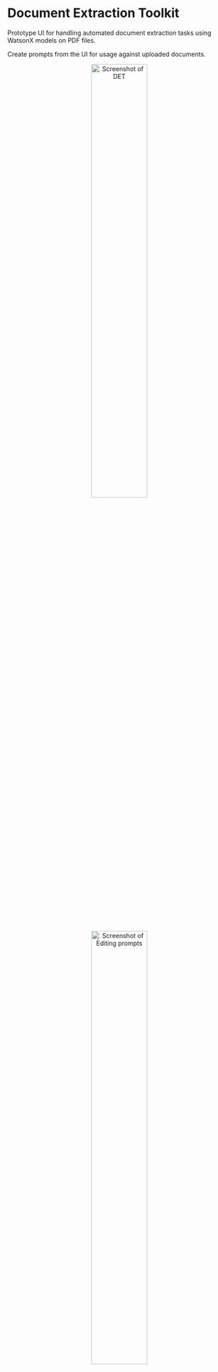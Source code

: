 # Document Extraction Toolkit

Prototype UI for handling automated document extraction tasks using WatsonX models on PDF files.

Create prompts from the UI for usage against uploaded documents.

<div align="center">
    <img src="./assets/extracted_relationships.png" alt="Screenshot of DET" width="50%" />
</div>
<div align="center">
    <img src="./assets/prompt_editing.png" alt="Screenshot of Editing prompts" width="50%" />
</div>
<div align="center">
    <img src="./assets/file_uploads.png" alt="Screenshot of File uploads" width="50%" />
</div>

## Live Demo

A sample version deployed with Schematics (Terraform) is available [here](https://document-extraction-tk-ui.1bruy9t8zaj1.us-east.codeengine.appdomain.cloud/)

Either use IBMid to login or sign up using App ID.

For best results, create a new prompt that matches the type of document you are uploading. The prompt gets applied to each single page. This behavior can be enhanced in future iterations. 

## Components

This web application consists of the following components:

- React Web UI `webclient/client`
- Express Web Server `webclient/server`
- Python (Procrastinate) worker `server/procrastinateworker`
- Sqitch database schema change management `sqitch`
- PostgresT (provided by dockerhub)
- Minio S3 (provided by dockerhub)
- Postgres DB (provided by dockerhub)

## Prerequisites (Local Development)

- Rancher Desktop/Docker
- Pyenv `pip install virtualenv`
- Minimum Node version 16 is required

## Environment Variables (Local Development)

1. From root directory, run `cp .env.example .env`
2. From root directory run `cp ./server/procrastinateworker/.env_example ./server/procrastinateworker/.env`
3. Modify the WML_APIKEY, WML_ENDPOINT,WML_PROJECT_ID  value in the file `./server/procrastinateworker/.env`
4. From webclient directory, run `npm i` and then `npm run setupenv` - this will copy the .env files for local development

## Startup Sequence for Local Development (first time)

1. From project root directory, run `docker compose -f docker-compose.yaml up --force-recreate`
2. Wait for postgres DB to start up, and wait for sqitch schema to finish provisioning tables
   
   In case the process doesn't finish, follow these steps to delete all pods and Docker images from the Rancher Desktop app:
   1. Open Rancher Desktop:
      - Launch the Rancher Desktop application on your computer.
   2. Access Kubernetes Dashboard:
      - Navigate to the Kubernetes dashboard within Rancher Desktop.
      - This can typically be done by selecting the 'Kubernetes' option from the sidebar or menu.
   3. Delete All Pods:
      - In the Kubernetes dashboard, go to the 'Workloads' section.
      - Locate the 'Pods' subsection.
      - Select all the pods listed.
      - Select all the pods listed.
      - Click the 'Delete' button to remove all selected pods.
   4. Remove Docker Images:
      - In the Kubernetes dashboard, go to the 'Workloads' section.
      - Navigate to the 'Images' section in Rancher Desktop.
      - You will see a list of all Docker images.
      - Select all images you wish to delete.
      - Click the 'Delete' button to remove the selected Docker images.
   5. Confirm Deletion:
      - Confirm any prompts that ask for verification of deletion.
      - Ensure that all selected pods and Docker images have been successfully removed.
   6. Verify Cleanup:
      - Return to the 'Workloads' and 'Images' sections to verify that no pods or Docker images remain.
      - If there are still some items left, repeat the deletion steps.
   7. From project root directory, run `docker compose -f docker-compose.yaml up --force-recreate`

3. ctrl-c to stop the process once logs are quiet
4. Run `docker compose -f docker-compose.yaml -f docker-compose.minio.yaml up`
5. From `webclient` run `npm i`
6. From `webclient` run `npm run install:all`
7. From `webclient` directory, run `npm run develop:server`
    - This starts the express server, it monitors code changes in `webclient/server`
    - This server connects to s3/minio and postgresT
8. From `webclient` directory, run `npm run develop:client`
    - This starts the web application, it monitors code changes in `webclient/client`
9. From project root folder make a new python virtual environment `python3 -m venv detpyvenv` (detpyvenv is the name of the virual env)
10. From project root folder activate the new python virtual environment `source ./detpyvenv/bin/activate`
11. From `server` directory, run `pip install -r requirements.txt`
12. From `server` directory, run `export PYTHONPATH=.`
13. From `server` directory, run `procrastinate --verbose --app=procrastinateworker.worker.app worker`
    - This starts the Procrastinate worker that processes the PDF files

    If you encounter any database errors after running the command, follow these steps:
    1. Set the Database Host:
       - From your `server` directory in the terminal.
       - Run the following command to set the database host to 127.0.0.1:
         `export DB_HOST=127.0.0.1`
       - Run again `procrastinate --verbose --app=procrastinateworker.worker.app worker`

## Using the UI

1. Visit the web UI at http://localhost:3003/
2. The postgresT endpoint is at http://localhost:3000/
3. The minIO s3 admin console is available at http://localhost:9001/

## Reset Database

The database is only temporary, it can be reset by simply running `docker compose -f docker-compose.yaml up --force-recreate`

## Bugs, Known Issues, TODOs

1. Users/Roles are only placeholders and do not actually work.

## Terraform

1. Install CLI and plugins - https://cloud.ibm.com/docs/schematics?topic=schematics-schematics-cli-reference
2. Install Terraform https://developer.hashicorp.com/terraform/tutorials/aws-get-started/install-cli
3. Create a IBM Cloud resource group
4. Create a Code Engine Project in that same resource group
5. Create a Schematics workspace

Schematics workspace settings:
| Field                      | Description                                          |
|----------------------------|------------------------------------------------------|
| URL                        | [https://github.com/IBM/document-extraction-toolkit/tree/main/terraform](https://github.com/IBM/document-extraction-toolkit/tree/main/terraform) |
| Use full repository        | Uncheck                                              |
| Personal Access Token      | Not required (if you fork this repo, you will need one) |
| Terraform version          | terraform_v1.5                                       |
| Resource group             | Use the one created previously                       |


Once the workspace is created, please update the following variables:
| Field           | Description                                                                                           |
|-----------------|-------------------------------------------------------------------------------------------------------|
| project_name    | Unique name of the project with no spaces. It will be used to prefix resources created by the template.|
| resource_group  | Name of the resource group previously created.                                                        |
| ce_project_id   | UUID of the Code Engine project. You can find this either on the URL path or the "Details" button.      |
| cr_namespace    | Use a unique name. Do not use the default value!                                                        |
| cr_registry     | Use icr.io for global. TF currently doesn't provision into other regions yet so do not use another value until this is fixed. If you see an error where built images can't be pushed into registry 403 error, change the region here and apply the template again. |
| region          | Use the same region where your resource group was created. All new resources are deployed to this region.|
| use_ssh_key     | Determines if the SSH deploy key is to be used when pulling from the repo. Applies to private repos only.   |
| ssh_deploykey   | Create an [SSH deploy key](https://docs.github.com/en/authentication/connecting-to-github-with-ssh/managing-deploy-keys#set-up-deploy-keys) used for container registry and Code Engine deployments when using with a private repo. Always mark as sensitive. You can leave this blank for public github deployments, but mark it sensitive!   |
| wml_apikey      | Your WatsonX API key. Sensitive.                                                                      |
| wml_endpoint    | WatsonX service endpoint URL. eg https://us-south.ml.cloud.ibm.com/ml/v1-beta                                |
| wml_project_id  | Project UUID (Required)                                                                                         |

Verify all settings and execute a generate plan. It should succeed, and then you can proceed to apply plan. If apply plan fails, you can try again one more time and it will start again. Some of the elements are timed, due to limitations on the provider. The plan should take about less than 2 hours to finish from start to finish and provisions all the necessary backend services (appid, s3), container registry, code engine image builds, code engine deployments. You will receive a fully functionaly web application after the template finishes.

## Terraform Notes

The code engine application **-worker needs to be manually adjusted after the template executes to be a __daemon__ instead of a task (due to a terraform bug).

When using Schematics Workspaces, the auth token could potentially timeout midway during the run. If that happens, you can apply the template again without any issue.

## Further Development

This application is provided as a template for building a web UI that allows users to create tasks for watsonx to process.

| Component                     | Link                                                            |
|-------------------------------|------------------------------------------------------------------------|
| UI                            | [https://marmelab.com/react-admin/](https://marmelab.com/react-admin/) |
| Database change management    | [https://sqitch.org/docs/manual/sqitchtutorial/](https://sqitch.org/docs/manual/sqitchtutorial/) |
| PostgresT                     | [https://postgrest.org/](https://postgrest.org/) |
| Procrastinate                 | [https://procrastinate.readthedocs.io](https://procrastinate.readthedocs.io) |



